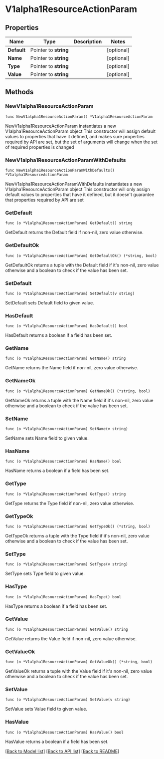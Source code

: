 # V1alpha1ResourceActionParam

## Properties

Name | Type | Description | Notes
------------ | ------------- | ------------- | -------------
**Default** | Pointer to **string** |  | [optional] 
**Name** | Pointer to **string** |  | [optional] 
**Type** | Pointer to **string** |  | [optional] 
**Value** | Pointer to **string** |  | [optional] 

## Methods

### NewV1alpha1ResourceActionParam

`func NewV1alpha1ResourceActionParam() *V1alpha1ResourceActionParam`

NewV1alpha1ResourceActionParam instantiates a new V1alpha1ResourceActionParam object
This constructor will assign default values to properties that have it defined,
and makes sure properties required by API are set, but the set of arguments
will change when the set of required properties is changed

### NewV1alpha1ResourceActionParamWithDefaults

`func NewV1alpha1ResourceActionParamWithDefaults() *V1alpha1ResourceActionParam`

NewV1alpha1ResourceActionParamWithDefaults instantiates a new V1alpha1ResourceActionParam object
This constructor will only assign default values to properties that have it defined,
but it doesn't guarantee that properties required by API are set

### GetDefault

`func (o *V1alpha1ResourceActionParam) GetDefault() string`

GetDefault returns the Default field if non-nil, zero value otherwise.

### GetDefaultOk

`func (o *V1alpha1ResourceActionParam) GetDefaultOk() (*string, bool)`

GetDefaultOk returns a tuple with the Default field if it's non-nil, zero value otherwise
and a boolean to check if the value has been set.

### SetDefault

`func (o *V1alpha1ResourceActionParam) SetDefault(v string)`

SetDefault sets Default field to given value.

### HasDefault

`func (o *V1alpha1ResourceActionParam) HasDefault() bool`

HasDefault returns a boolean if a field has been set.

### GetName

`func (o *V1alpha1ResourceActionParam) GetName() string`

GetName returns the Name field if non-nil, zero value otherwise.

### GetNameOk

`func (o *V1alpha1ResourceActionParam) GetNameOk() (*string, bool)`

GetNameOk returns a tuple with the Name field if it's non-nil, zero value otherwise
and a boolean to check if the value has been set.

### SetName

`func (o *V1alpha1ResourceActionParam) SetName(v string)`

SetName sets Name field to given value.

### HasName

`func (o *V1alpha1ResourceActionParam) HasName() bool`

HasName returns a boolean if a field has been set.

### GetType

`func (o *V1alpha1ResourceActionParam) GetType() string`

GetType returns the Type field if non-nil, zero value otherwise.

### GetTypeOk

`func (o *V1alpha1ResourceActionParam) GetTypeOk() (*string, bool)`

GetTypeOk returns a tuple with the Type field if it's non-nil, zero value otherwise
and a boolean to check if the value has been set.

### SetType

`func (o *V1alpha1ResourceActionParam) SetType(v string)`

SetType sets Type field to given value.

### HasType

`func (o *V1alpha1ResourceActionParam) HasType() bool`

HasType returns a boolean if a field has been set.

### GetValue

`func (o *V1alpha1ResourceActionParam) GetValue() string`

GetValue returns the Value field if non-nil, zero value otherwise.

### GetValueOk

`func (o *V1alpha1ResourceActionParam) GetValueOk() (*string, bool)`

GetValueOk returns a tuple with the Value field if it's non-nil, zero value otherwise
and a boolean to check if the value has been set.

### SetValue

`func (o *V1alpha1ResourceActionParam) SetValue(v string)`

SetValue sets Value field to given value.

### HasValue

`func (o *V1alpha1ResourceActionParam) HasValue() bool`

HasValue returns a boolean if a field has been set.


[[Back to Model list]](../README.md#documentation-for-models) [[Back to API list]](../README.md#documentation-for-api-endpoints) [[Back to README]](../README.md)



